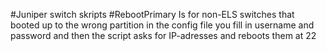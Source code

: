 #Juniper switch skripts
#RebootPrimary
Is for non-ELS switches that booted up to the wrong partition in the config file you fill in username and password and then the script asks for IP-adresses and reboots them at 22
